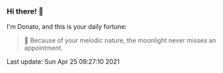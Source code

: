 ### Hi there! 👋 

I'm Donato, and this is your daily fortune:

> 🥠 Because of your melodic nature, the moonlight never misses an appointment.

Last update: Sun Apr 25 09:27:10 2021